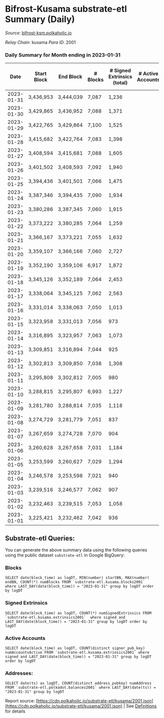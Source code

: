 # Bifrost-Kusama substrate-etl Summary (Daily)

_Source_: [bifrost-ksm.polkaholic.io](https://bifrost-ksm.polkaholic.io)

*Relay Chain*: kusama
*Para ID*: 2001



### Daily Summary for Month ending in 2023-01-31


| Date | Start Block | End Block | # Blocks | # Signed Extrinsics (total) | # Active Accounts | # Passive | # New | # Addresses with Balances | # Events | # Transfers | # XCM Transfers In | # XCM Transfers Out |
| ---- | ----------- | --------- | -------- | --------------------------- | ----------------- | --------- | ----- | ------------------------- | -------- | ----------- | ------------------ | ------------------- |
| 2023-01-31 | 3,436,953 | 3,444,039 | 7,087  | 1,236 |  | 533 | 11 | 101,184 | 49,775 | 13,047 ($517,698.64) | 73 ($24,956.55) | 66 ($21,501.60) |
| 2023-01-30 | 3,429,865 | 3,436,952 | 7,088  | 1,371 |  | 546 | 10 | 101,174 | 49,144 | 12,340 ($813,966.57) | 97 ($35,064.15) | 77 ($36,160.83) |
| 2023-01-29 | 3,422,765 | 3,429,864 | 7,100  | 1,525 |  | 527 | 10 | 101,169 | 52,591 | 13,512 ($611,531.55) | 110 ($58,821.84) | 78 ($25,804.31) |
| 2023-01-28 | 3,415,682 | 3,422,764 | 7,083  | 1,398 |  | 547 | 12 | 101,160 | 51,608 | 13,441 ($781,831.68) | 93 ($36,770.16) | 84 ($239,637.28) |
| 2023-01-27 | 3,408,594 | 3,415,681 | 7,088  | 1,605 |  | 544 | 12 | 101,150 | 53,112 | 13,666 ($679,015.23) | 114 ($38,033.47) | 103 ($33,496.04) |
| 2023-01-26 | 3,401,502 | 3,408,593 | 7,092  | 1,940 |  | 550 | 19 | 101,140 | 56,707 | 14,433 ($1,057,423.50) | 127 ($64,942.05) | 107 ($42,664.12) |
| 2023-01-25 | 3,394,436 | 3,401,501 | 7,066  | 1,475 |  | 548 | 17 | 101,124 | 50,733 | 12,746 ($518,886.65) | 123 ($43,425.27) | 102 ($34,475.49) |
| 2023-01-24 | 3,387,346 | 3,394,435 | 7,090  | 1,934 |  | 548 | 17 | 101,110 | 56,489 | 14,188 ($807,819.29) | 143 ($65,573.81) | 138 ($37,714.74) |
| 2023-01-23 | 3,380,286 | 3,387,345 | 7,060  | 1,915 |  | 549 | 14 | 101,098 | 57,106 | 14,635 ($995,362.70) | 175 ($101,814.91) | 202 ($58,105.91) |
| 2023-01-22 | 3,373,222 | 3,380,285 | 7,064  | 1,259 |  | 554 | 13 | 101,088 | 51,577 | 13,841 ($511,029.79) | 109 ($19,651.37) | 78 ($35,472.80) |
| 2023-01-21 | 3,366,167 | 3,373,221 | 7,055  | 1,632 |  | 541 | 11 | 101,077 | 54,688 | 13,906 ($643,251.47) | 110 ($110,244.11) | 106 ($25,034.49) |
| 2023-01-20 | 3,359,107 | 3,366,166 | 7,060  | 2,727 |  | 551 | 37 | 101,067 | 64,172 | 14,576 ($1,796,829.56) | 256 ($325,519.31) | 187 ($246,709.45) |
| 2023-01-19 | 3,352,190 | 3,359,106 | 6,917  | 1,872 |  | 554 | 11 | 101,035 | 57,378 | 14,944 ($1,066,067.68) | 159 ($59,885.76) | 138 ($38,594.20) |
| 2023-01-18 | 3,345,126 | 3,352,189 | 7,064  | 2,453 |  | 566 | 17 | 101,027 | 63,082 | 15,604 ($1,592,192.40) | 212 ($137,520.73) | 216 ($107,358.92) |
| 2023-01-17 | 3,338,064 | 3,345,125 | 7,062  | 2,563 |  | 566 | 22 | 101,016 | 61,429 | 14,715 ($1,357,066.67) | 216 ($83,153.19) | 218 ($52,447.78) |
| 2023-01-16 | 3,331,014 | 3,338,063 | 7,050  | 1,013 |  | 572 | 10 | 101,002 | 49,957 | 13,729 ($311,675.81) | 58 ($1,853.67) | 42 ($105,770.67) |
| 2023-01-15 | 3,323,958 | 3,331,013 | 7,056  | 973 |  | 559 | 4 | 100,994 | 49,666 | 13,703 ($130,017.10) | 52 ($8,179.37) | 25 ($4,324.08) |
| 2023-01-14 | 3,316,895 | 3,323,957 | 7,063  | 1,073 |  | 559 | 4 | 100,992 | 50,865 | 13,906 ($146,048.45) | 104 ($14,030.92) | 66 ($25,003.78) |
| 2023-01-13 | 3,309,851 | 3,316,894 | 7,044  | 925 |  | 574 | 5 | 100,990 | 47,021 | 12,641 ($110,029.25) | 51 ($11,201.27) | 27 ($5,870.33) |
| 2023-01-12 | 3,302,813 | 3,309,850 | 7,038  | 1,308 |  | 567 | 2 | 100,987 | 52,170 | 13,835 ($152,221.13) | 50 ($18,119.94) | 39 ($23,922.31) |
| 2023-01-11 | 3,295,808 | 3,302,812 | 7,005  | 980 |  | 565 | 4 | 100,986 | 49,687 | 13,603 ($117,465.86) | 39 ($2,226.86) | 26 ($7,458.34) |
| 2023-01-10 | 3,288,815 | 3,295,807 | 6,993  | 1,227 |  | 572 | 5 | 100,982 | 49,405 | 12,796 ($176,695.64) | 27 ($8,546.78) | 16 ($8,270.35) |
| 2023-01-09 | 3,281,780 | 3,288,814 | 7,035  | 1,118 |  | 570 | 11 | 100,978 | 50,961 | 13,785 ($144,335.22) | 51 ($11,343.72) | 30 ($41,428.76) |
| 2023-01-08 | 3,274,729 | 3,281,779 | 7,051  | 837 |  | 552 | 5 | 100,968 | 48,550 | 13,466 ($62,939.89) | 37 ($2,377.35) | 9 ($6,644.72) |
| 2023-01-07 | 3,267,659 | 3,274,728 | 7,070  | 904 |  | 573 | 4 | 100,966 | 48,628 | 13,566 ($74,419.98) | 32 ($1,578.04) | 6 ($107.29) |
| 2023-01-06 | 3,260,628 | 3,267,658 | 7,031  | 1,184 |  | 564 | 8 | 100,964 | 47,877 | 12,659 ($192,701.82) | 43 ($3,844.95) | 20 ($1,199.60) |
| 2023-01-05 | 3,253,599 | 3,260,627 | 7,029  | 1,294 |  | 570 | 4 | 100,956 | 52,606 | 13,717 ($123,422.45) | 52 ($5,254.95) | 26 ($6,679.63) |
| 2023-01-04 | 3,246,578 | 3,253,598 | 7,021  | 940 |  | 581 | 4 | 100,954 | 49,782 | 13,782 ($38,538.94) | 62 ($8,147.24) | 38 ($4,980.20) |
| 2023-01-03 | 3,239,516 | 3,246,577 | 7,062  | 907 |  | 571 | 8 | 100,953 | 49,477 | 13,772 ($41,806.71) | 42 ($1,490.61) | 29 ($8,058.18) |
| 2023-01-02 | 3,232,463 | 3,239,515 | 7,053  | 1,058 |  | 579 | 6 | 100,945 | 48,856 | 12,866 ($22,870.06) | 65 ($5,186.97) | 25 ($5,543.18) |
| 2023-01-01 | 3,225,421 | 3,232,462 | 7,042  | 936 |  | 580 | 1 | 100,939 | 50,350 | 13,973 ($74,490.79) | 81 ($23,536.83) | 47 ($6,584.69) |

## Substrate-etl Queries:
You can generate the above summary data using the following queries using the public dataset `substrate-etl` in Google BigQuery:


### Blocks
```
SELECT date(block_time) as logDT, MIN(number) startBN, MAX(number) endBN, COUNT(*) numBlocks FROM `substrate-etl.kusama.blocks2001`  where LAST_DAY(date(block_time)) = "2023-01-31" group by logDT order by logDT
```


### Signed Extrinsics
```
SELECT date(block_time) as logDT, COUNT(*) numSignedExtrinsics FROM `substrate-etl.kusama.extrinsics2001`  where signed and LAST_DAY(date(block_time)) = "2023-01-31" group by logDT order by logDT
```


### Active Accounts
```
SELECT date(block_time) as logDT, COUNT(distinct signer_pub_key) numAccountsActive FROM `substrate-etl.kusama.extrinsics2001` where signed and LAST_DAY(date(block_time)) = "2023-01-31" group by logDT order by logDT
```


### Addresses:
```
SELECT date(ts) as logDT, COUNT(distinct address_pubkey) numAddress FROM `substrate-etl.polkadot.balances2001` where LAST_DAY(date(ts)) = "2023-01-31" group by logDT
```



Report source: [https://cdn.polkaholic.io/substrate-etl/kusama/2001.json](https://cdn.polkaholic.io/substrate-etl/kusama/2001.json) | See [Definitions](/DEFINITIONS.md) for details
